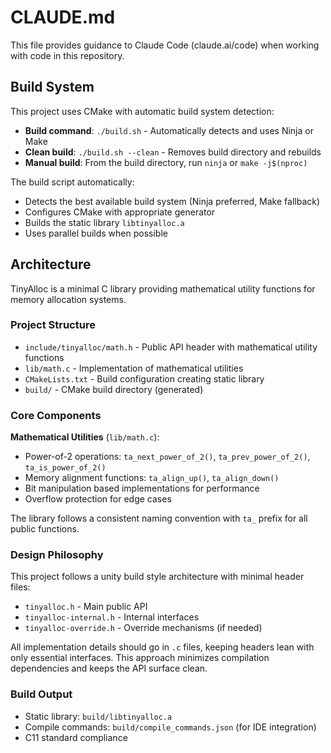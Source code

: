 # CLAUDE.md

This file provides guidance to Claude Code (claude.ai/code) when working with code in this repository.

## Build System

This project uses CMake with automatic build system detection:

- **Build command**: `./build.sh` - Automatically detects and uses Ninja or Make
- **Clean build**: `./build.sh --clean` - Removes build directory and rebuilds
- **Manual build**: From the build directory, run `ninja` or `make -j$(nproc)`

The build script automatically:
- Detects the best available build system (Ninja preferred, Make fallback)
- Configures CMake with appropriate generator
- Builds the static library `libtinyalloc.a`
- Uses parallel builds when possible

## Architecture

TinyAlloc is a minimal C library providing mathematical utility functions for memory allocation systems.

### Project Structure

- `include/tinyalloc/math.h` - Public API header with mathematical utility functions
- `lib/math.c` - Implementation of mathematical utilities
- `CMakeLists.txt` - Build configuration creating static library
- `build/` - CMake build directory (generated)

### Core Components

**Mathematical Utilities** (`lib/math.c`):
- Power-of-2 operations: `ta_next_power_of_2()`, `ta_prev_power_of_2()`, `ta_is_power_of_2()`
- Memory alignment functions: `ta_align_up()`, `ta_align_down()`
- Bit manipulation based implementations for performance
- Overflow protection for edge cases

The library follows a consistent naming convention with `ta_` prefix for all public functions.

### Design Philosophy

This project follows a unity build style architecture with minimal header files:

- `tinyalloc.h` - Main public API
- `tinyalloc-internal.h` - Internal interfaces 
- `tinyalloc-override.h` - Override mechanisms (if needed)

All implementation details should go in `.c` files, keeping headers lean with only essential interfaces. This approach minimizes compilation dependencies and keeps the API surface clean.

### Build Output

- Static library: `build/libtinyalloc.a`
- Compile commands: `build/compile_commands.json` (for IDE integration)
- C11 standard compliance